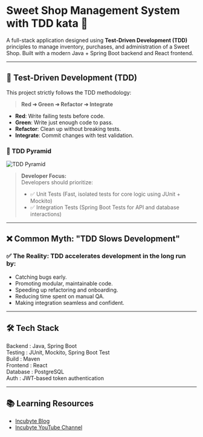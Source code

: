 # Sweet Shop Management System with TDD kata 🥋

A full-stack application designed using **Test-Driven Development (TDD)** principles to manage inventory, purchases, and administration of a Sweet Shop. Built with a modern Java + Spring Boot backend and React frontend.

---

## 🧪 Test-Driven Development (TDD)

This project strictly follows the TDD methodology:

> **Red ➜ Green ➜ Refactor ➜ Integrate**

- **Red**: Write failing tests before code.
- **Green**: Write just enough code to pass.
- **Refactor**: Clean up without breaking tests.
- **Integrate**: Commit changes with test validation.

### 🔺 TDD Pyramid

![TDD Pyramid](https://drive.google.com/uc?id=11S1ZE3lEyG9olij-snCpCfUIG1UhVKYL)

> **Developer Focus:**  
> Developers should prioritize:
>
> - ✅ Unit Tests (Fast, isolated tests for core logic using JUnit + Mockito)
> - ✅ Integration Tests (Spring Boot Tests for API and database interactions)

---

## ❌ Common Myth: "TDD Slows Development"

### ✅ The Reality: TDD accelerates development in the long run by:

- Catching bugs early.
- Promoting modular, maintainable code.
- Speeding up refactoring and onboarding.
- Reducing time spent on manual QA.
- Making integration seamless and confident.

---

## 🛠 Tech Stack

Backend : Java, Spring Boot  
 Testing : JUnit, Mockito, Spring Boot Test  
 Build : Maven  
 Frontend : React  
 Database : PostgreSQL  
 Auth : JWT-based token authentication

---

## 📚 Learning Resources

- [Incubyte Blog](https://blog.incubyte.co/blog/a-practical-approach-to-test-driven-development-beyond-red-green-refactor/)
- [Incubyte YouTube Channel](https://www.youtube.com/@incubyte_co)
